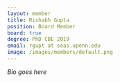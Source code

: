 ```yaml
---
layout: member
title: Rishabh Gupta
position: Board Member
board: true
degree: PhD CBE 2019
email: rgupt at seas.upenn.edu
image: /images/members/default.png
---
```


*Bio goes here*
